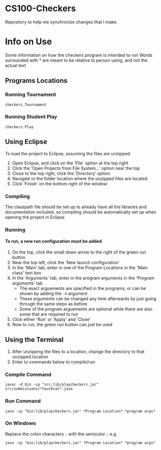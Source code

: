 # CS100-Checkers

Repository to help me synchronize changes that I make.

# Info on Use

Some information on how the checkers program is intended to run
Words surrounded with * are meant to be relative to person using, and not the actual text

## Programs Locations

### Running Tournament

`checkers.Tournament`

### Running Student Play

`checkers.Play`

## Using Eclipse

To load the project to Eclipse, assuming the files are unzipped:
1. Open Eclipse, and click on the 'File' option at the top right
2. Click the 'Open Projects from File System...' option near the top
3. Close to the top right, click the 'Directory' option
4. Navigate to the folder location where the unzipped files are located
5. Click 'Finish' on the bottom right of the window

### Compiling

The classpath file should be set up to already have all the libraries and documentation included,
so compiling should be automatically set up when opening the project in Eclipse

### Running

#### To run, a new run configuration must be added

1. On the top, click the small down arrow to the right of the green run button
2. Near the top left, click the 'New launch configuration'
3. In the 'Main' tab, enter in one of the Program Locations in the 'Main class' text box
4. In the 'Arguments' tab, enter in the program arguments in the 'Program arguments' tab
    * The exact arguements are specified in the programs, or can be shown by adding the `-h` argument
    * These arguments can be changed any time afterwards by just going through the same steps as before
    * Some of the program arguements are optional while there are also some that are required to run
5. Click either 'Run' or 'Apply' and 'Close'
6. Now to run, the green run button can just be used

## Using the Terminal

1. After unzipping the files to a location, change the directory to that unzipped location
2. Enter to commands below to compile/run

### Compile Command

`javac -d bin -cp "src:lib/playcheckers.jar" src/submissions/*YourEval*.java`

### Run Command

`java -cp "bin:lib/playcheckers.jar" *Program Location* *program args*`

### On Windows

Replace the colon characters `:` with the semicolor `;`  e.g.

`java -cp "bin;lib/playcheckers.jar" *Program Location* *program args*`
